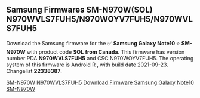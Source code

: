 <h2>Samsung Firmwares SM-N970W(SOL) N970WVLS7FUH5/N970WOYV7FUH5/N970WVLS7FUH5</h2>
Download the Samsung firmware for the ✅ <strong>Samsung Galaxy Note10 </strong> ⭐ <strong>SM-N970W</strong> with product code <strong>SOL</strong> <strong> from Canada</strong>. This firmware has version number PDA <strong>N970WVLS7FUH5</strong> and CSC N970WOYV7FUH5. The operating system of this firmware is Android R , with build date 2021-09-23. Changelist <strong>22338387</strong>.


[SM-N970W](https://samfirm.shop/samsung/model/SM-N970W)
[N970WVLS7FUH5](https://samfirm.shop/samsung/pda/N970WVLS7FUH5)
[Download Firmware Samsung Galaxy Note10 SM-N970W](https://samfirm.shop/samsung/firmware/458513)
